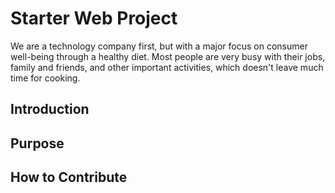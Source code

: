 # Starter Web Project
We are a technology company first, but with a major focus on consumer well-being through a healthy diet. Most people are very busy with their jobs, family and friends, and other important activities, which doesn't leave much time for cooking.

## Introduction


## Purpose

## How to Contribute